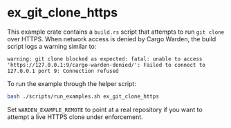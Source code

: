 # ex_git_clone_https

This example crate contains a `build.rs` script that attempts to run
`git clone` over HTTPS. When network access is denied by Cargo Warden,
the build script logs a warning similar to:

```text
warning: git clone blocked as expected: fatal: unable to access 'https://127.0.0.1:9/cargo-warden-denied/': Failed to connect to 127.0.0.1 port 9: Connection refused
```

To run the example through the helper script:

```bash
bash ./scripts/run_examples.sh ex_git_clone_https
```

Set `WARDEN_EXAMPLE_REMOTE` to point at a real repository if you want to
attempt a live HTTPS clone under enforcement.
